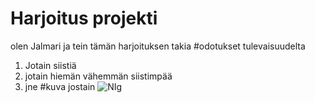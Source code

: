 # Harjoitus projekti
olen Jalmari ja tein tämän harjoituksen takia
#odotukset tulevaisuudelta
1. Jotain siistiä
2. jotain hiemän vähemmän siistimpää
3. jne
#kuva jostain
![NIg](https://github.com/user-attachments/assets/17eaff6b-e7fb-4025-9087-cad3a2948d50)


